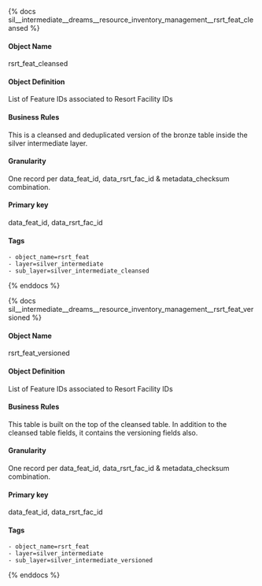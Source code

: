 {% docs sil__intermediate__dreams__resource_inventory_management__rsrt_feat_cleansed %}

#### Object Name
rsrt_feat_cleansed

#### Object Definition
List of Feature IDs associated to Resort Facility IDs

#### Business Rules
This is a cleansed and deduplicated version of the bronze table inside the silver intermediate layer.

#### Granularity
One record per data_feat_id, data_rsrt_fac_id & metadata_checksum combination.

#### Primary key
data_feat_id, data_rsrt_fac_id

#### Tags
    - object_name=rsrt_feat
    - layer=silver_intermediate
    - sub_layer=silver_intermediate_cleansed

{% enddocs %}

{% docs sil__intermediate__dreams__resource_inventory_management__rsrt_feat_versioned %}

#### Object Name
rsrt_feat_versioned

#### Object Definition
List of Feature IDs associated to Resort Facility IDs

#### Business Rules
This table is built on the top of the cleansed table. In addition to the cleansed table fields, it contains the versioning fields also.

#### Granularity
One record per data_feat_id, data_rsrt_fac_id & metadata_checksum combination.

#### Primary key
data_feat_id, data_rsrt_fac_id

#### Tags
    - object_name=rsrt_feat
    - layer=silver_intermediate
    - sub_layer=silver_intermediate_versioned

{% enddocs %}